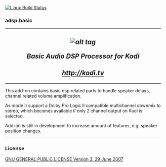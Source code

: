[![Linux Build Status](https://travis-ci.org/kodi-adsp/adsp.basic.svg?branch=master)](https://travis-ci.org/kodi-adsp/adsp.basic)

### adsp.basic
-------------
*<p align="center">![alt tag](https://github.com/kodi-adsp/adsp.basic/blob/master/adsp.basic/icon.png)</p>*
*<p align="center">Basic Audio DSP Processor for Kodi</p>*
-------------
*<p align="center">http://kodi.tv</p>*
-------------

-------------
This add-on contains basic dsp related parts to handle speaker delays, channel related volume amplification.

As mode it support a Dolby Pro Logic II compatible multichannel downmix to stereo, which becomes available if only 2 channel output on Kodi is selected.</description>

Add-on is still in development to increase amount of features, e.g. speaker position changes.

-------------
### License
[GNU GENERAL PUBLIC LICENSE Version 3, 29 June 2007](https://github.com/kodi-adsp/adsp.freesurround/blob/master/LICENSE.md)
